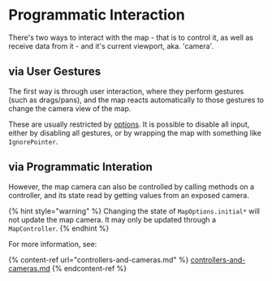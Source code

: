 # Programmatic Interaction

There's two ways to interact with the map - that is to control it, as well as receive data from it - and it's current viewport, aka. 'camera'.

## via User Gestures

The first way is through user interaction, where they perform gestures (such as drags/pans), and the map reacts automatically to those gestures to change the camera view of the map.

These are usually restricted by [options](../options/ "mention"). It is possible to disable all input, either by disabling all gestures, or by wrapping the map with something like `IgnorePointer`.

## via Programmatic Interation

However, the map camera can also be controlled by calling methods on a controller, and its state read by getting values from an exposed camera.

{% hint style="warning" %}
Changing the state of `MapOptions.initial*` will not update the map camera. It may only be updated through a `MapController`.
{% endhint %}

For more information, see:

{% content-ref url="controllers-and-cameras.md" %}
[controllers-and-cameras.md](controllers-and-cameras.md)
{% endcontent-ref %}
